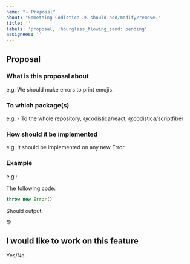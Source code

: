 ```yaml
---
name: "⭐ Proposal"
about: "Something Codistica JS should add/modify/remove."
title: ''
labels: 'proposal, :hourglass_flowing_sand: pending'
assignees: ''
---
```


<!--
Thank for your proposal! Any changes, as minor as they may look, may help improve the
overall result!
-->
## Proposal

### What is this proposal about
<!-- Describe what should be done (rename/add/remove/rewrite/merge)-->
e.g. We should make errors to print emojis.


### To which package(s) 
<!-- Which packages (if not all) should the proposal be implemented-->
e.g. - To the whole repository, @codistica/react, @codistica/scriptfiber


### How should it be implemented
<!-- Strategies, sugestions -->
e.g. It should be implemented on any new Error.

### Example
<!-- 
Optional: add examples of how would the new proposal look like
-->
e.g.:

The following code:
```js
throw new Error()
```
Should output:
```bash
😨
```

## I would like to work on this feature
Yes/No.
